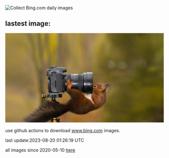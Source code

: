 ![Collect Bing.com daily images](https://github.com/counter2015/bing-daily-images/workflows/Collect%20Bing.com%20daily%20images/badge.svg)
## lastest image:
![](images/CameraSquirrel.jpg)

use github actions to download www.bing.com images.

last update:2023-08-20 01:26:19 UTC

all images since 2020-05-10 [here](https://github.com/counter2015/bing-daily-images/tree/master/images) 

